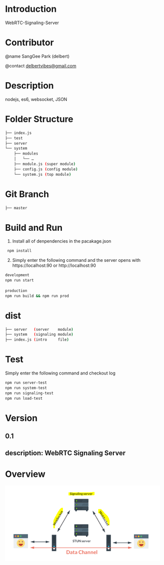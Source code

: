 # Introduction 
WebRTC-Signaling-Server

# Contributor
@name
SangGee Park (delbert)

@contact
delbertvibes@gmail.com

# Description
nodejs, es6, websocket, JSON

# Folder Structure
```bash
├── index.js
├── test
├── server
└── system
    ├── modules
    │   └── …
    ├── module.js (super module)
    ├── config.js (config module)
    └── system.js (top module)
```

# Git Branch
```bash
├── master
```

# Build and Run
1. Install all of denpendencies in the pacakage.json

```bash
 npm install
````

2. Simply enter the following command and the server opens with https://localhost:90 or http://localhost:90

```bash
development
npm run start

production
npm run build && npm run prod
```

# dist
```bash
├── server   (server    module)
├── system   (signaling module)
├── index.js (intro     file)
```

# Test

Simply enter the following command and checkout log

```bash
npm run server-test
npm run system-test
npm run signaling-test
npm run load-test
```


# Version
0.1
---
description: WebRTC Signaling Server
---

# Overview

![](.gitbook/assets/image.png)



